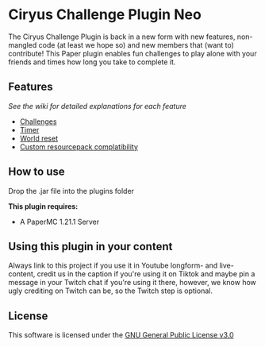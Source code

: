 # Ciryus Challenge Plugin Neo

The Ciryus Challenge Plugin is back in a new form with new features, non-mangled code (at least we hope so) and new members that (want to) contribute!
This Paper plugin enables fun challenges to play alone with your friends and times how long you take to complete it.

## Features

*See the wiki for detailed explanations for each feature*

- [Challenges](https://github.com/CiryusMedia/ChallengesNeo/wiki/Challenges)
- [Timer](https://github.com/CiryusMedia/ChallengesNeo/wiki/Timer)
- [World reset](https://github.com/CiryusMedia/ChallengesNeo/wiki/World-reset)
- [Custom resourcepack complatibility](https://github.com/CiryusMedia/ChallengesNeo/wiki/Custom-Resourcepacks)

## How to use 

Drop the .jar file into the plugins folder

**This plugin requires:**

- A PaperMC 1.21.1 Server

## Using this plugin in your content

Always link to this project if you use it in Youtube longform- and live-content, credit us in the caption if you're using it on Tiktok and maybe pin a message in your Twitch chat if you're using it there, however, we know how ugly crediting on Twitch can be, so the Twitch step is optional.  

## License

This software is licensed under the [GNU General Public License v3.0](https://github.com/CiryusMedia/ChallengesNeo/blob/master/LICENSE)

